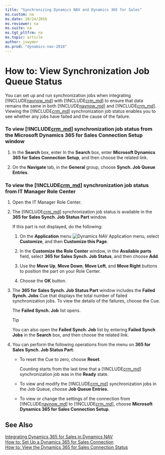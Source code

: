 ```yaml
---
title: "Synchronizing Dynamics NAV and Dynamics 365 for Sales"
ms.custom: na
ms.date: 10/24/2016
ms.reviewer: na
ms.suite: na
ms.tgt_pltfrm: na
ms.topic: article
author: jswymer
ms.prod: "dynamics-nav-2018"
---
```

# How to: View Synchronization Job Queue Status
You can set up and run synchronization jobs when integrating [!INCLUDE[navnow_md](includes/navnow_md.md)] with [!INCLUDE[crm_md](includes/crm_md.md)] to ensure that data remains the same in both [!INCLUDE[navnow_md](includes/navnow_md.md)] and [!INCLUDE[crm_md](includes/crm_md.md)]. Viewing the [!INCLUDE[crm_md](includes/crm_md.md)] synchronization job status enables you to see whether any jobs have failed and the cause of the failure.  

### To view [!INCLUDE[crm_md](includes/crm_md.md)] synchronization job status from the Microsoft Dynamics 365 for Sales  Connection Setup window  

1.  In the **Search** box, enter In the **Search** box, enter **Microsoft Dynamics 365 for Sales  Connection Setup**, and then choose the related link.  

2.  On the **Navigate** tab, in the **General** group, choose **Synch. Job Queue Entries**.  

### To view the [!INCLUDE[crm_md](includes/crm_md.md)] synchronization job status from IT Manager Role Center  

1.  Open the IT Manager Role Center.  

2.  The [!INCLUDE[crm_md](includes/crm_md.md)] synchronization job status is available in the **365 for Sales Synch. Job Status Part** window.  

     If this part is not displayed, do the following:  

    1.  On the **Application** menu ![Dynamics NAV Application menu](/media/ApplicationMenuIcon.png "RTC\_ApplicationMenu"), select **Customize**, and then **Customize this Page**.  

    2.  In the **Customize the Role Center** window, in the **Available parts** field, select **365 for Sales Synch. Job Status**, and then choose **Add**.  

    3.  Use the **Move Up**, **Move Down**, **Move Left**, and **Move Right** buttons to position the part on your Role Center.  

    4.  Choose the **OK** button.  

3.  The **365 for Sales Synch. Job Status Part** window includes the **Failed Synch. Jobs** Cue that displays the total number of failed synchronization jobs. To view the details of the failures, choose the Cue.  

     The **Failed Synch. Job** list opens.  

    > [!TIP]  
    >  You can also open the **Failed Synch. Job** list by entering **Failed Synch Jobs** in the **Search** box, and then choose the related link.  

4.  You can perform the following operations from the menu on **365 for Sales Synch. Job Status Part**:  

    -   To reset the Cue to zero, choose **Reset**.  

         Counting starts from the last time that a [!INCLUDE[crm_md](includes/crm_md.md)] synchronization job was in the **Ready** state.  

    -   To view and modify the [!INCLUDE[crm_md](includes/crm_md.md)] synchronization jobs in the Job Queue, choose **Job Queue Entries.**  

    -   To view or change the settings of the connection from [!INCLUDE[navnow_md](includes/navnow_md.md)] to [!INCLUDE[crm_md](includes/crm_md.md)], choose **Microsoft Dynamics 365 for Sales  Connection Setup**.  

## See Also  
 [Integrating Dynamics 365 for Sales in Dynamics NAV](Integrating-Dynamics-CRM-in-Dynamics-NAV.md)   
 [How to: Set Up a Dynamics 365 for Sales Connection](How-to-Set-Up-a-Dynamics-CRM-Connection.md)   
 [How to: View the Dynamics 365 for Sales Connection Status](How-to-view-dynamics-crm-connection-status.md)
